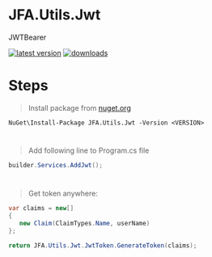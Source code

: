 # JFA.Utils.Jwt
JWTBearer

[![latest version](https://img.shields.io/nuget/v/JFA.Utils.Jwt)](https://www.nuget.org/packages/JFA.Utils.Jwt) 
[![downloads](https://img.shields.io/nuget/dt/JFA.Utils.Jwt)](https://www.nuget.org/packages/JFA.Utils.Jwt)

# Steps

> Install package from [nuget.org](https://www.nuget.org/packages/JFA.Utils.Jwt)
```PM
NuGet\Install-Package JFA.Utils.Jwt -Version <VERSION>
```
#
> Add following line to Program.cs file
```C#
builder.Services.AddJwt();
```
#
> Get token anywhere:
```C#
var claims = new[]
{
   new Claim(ClaimTypes.Name, userName)
};

return JFA.Utils.Jwt.JwtToken.GenerateToken(claims);
```
